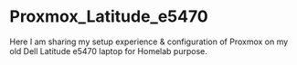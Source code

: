 # Proxmox_Latitude_e5470
Here I am sharing my setup experience &amp; configuration of Proxmox on my old Dell Latitude e5470 laptop for Homelab purpose.
